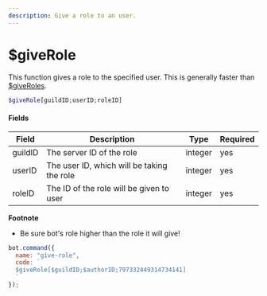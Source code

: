 ```yaml
---
description: Give a role to an user.
---
```


# $giveRole

This function gives a role to the specified user. This is generally faster than [$giveRoles](usdgiveroles.md).

```php
$giveRole[guildID;userID;roleID]
```

#### Fields

| Field   | Description                                | Type    | Required |
| ------- | ------------------------------------------ | ------- | -------- |
| guildID | The server ID of the role                  | integer | yes      |
| userID  | The user ID, which will be taking the role | integer | yes      |
| roleID  | The ID of the role will be given to user   | integer | yes      |

**Footnote**

* Be sure bot's role higher than the role it will give!

```javascript
bot.command({
  name: "give-role",
  code: `
  $giveRole[$guildID;$authorID;797332449314734141]
  `
});
```
